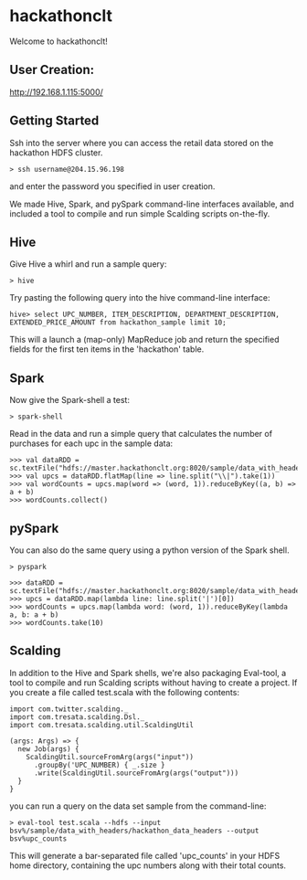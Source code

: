 hackathonclt
============

Welcome to hackathonclt!

## User Creation:
http://192.168.1.115:5000/

## Getting Started

Ssh into the server where you can access the retail data stored on the hackathon HDFS cluster.

    > ssh username@204.15.96.198

and enter the password you specified in user creation.

We made Hive, Spark, and pySpark command-line interfaces available, and included a tool to compile and run simple Scalding scripts on-the-fly.

## Hive

Give Hive a whirl and run a sample query:

    > hive

Try pasting the following query into the hive command-line interface:

    hive> select UPC_NUMBER, ITEM_DESCRIPTION, DEPARTMENT_DESCRIPTION, EXTENDED_PRICE_AMOUNT from hackathon_sample limit 10;

This will a launch a (map-only) MapReduce job and return the specified fields for the first ten items in the 'hackathon' table.

## Spark

Now give the Spark-shell a test:

    > spark-shell

Read in the data and run a simple query that calculates the number of purchases for each upc in the sample data:

    >>> val dataRDD = sc.textFile("hdfs://master.hackathonclt.org:8020/sample/data_with_headers/hackathon_data_headers")
    >>> val upcs = dataRDD.flatMap(line => line.split("\\|").take(1))
    >>> val wordCounts = upcs.map(word => (word, 1)).reduceByKey((a, b) => a + b)
    >>> wordCounts.collect()

## pySpark

You can also do the same query using a python version of the Spark shell.

    > pyspark

    >>> dataRDD = sc.textFile("hdfs://master.hackathonclt.org:8020/sample/data_with_headers/hackathon_data_headers")
    >>> upcs = dataRDD.map(lambda line: line.split('|')[0])
    >>> wordCounts = upcs.map(lambda word: (word, 1)).reduceByKey(lambda a, b: a + b)
    >>> wordCounts.take(10)


## Scalding

In addition to the Hive and Spark shells, we're also packaging Eval-tool, a tool to compile and run Scalding scripts without having to create a project. If you create a file called test.scala with the following contents:

    import com.twitter.scalding._
    import com.tresata.scalding.Dsl._
    import com.tresata.scalding.util.ScaldingUtil

    (args: Args) => {
      new Job(args) {
        ScaldingUtil.sourceFromArg(args("input"))
          .groupBy('UPC_NUMBER) { _.size }
          .write(ScaldingUtil.sourceFromArg(args("output")))
      }
    }

you can run a query on the data set sample from the command-line:

    > eval-tool test.scala --hdfs --input bsv%/sample/data_with_headers/hackathon_data_headers --output bsv%upc_counts

This will generate a bar-separated file called 'upc_counts' in your HDFS home directory, containing the upc numbers along with their total counts.
